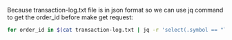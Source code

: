Because transaction-log.txt file is in json format so we can use jq command to get the order_id before make get request:
```bash
for order_id in $(cat transaction-log.txt | jq -r 'select(.symbol == "TSLA") | .order_id'); do curl -L https://example.com/api/${order_id} >> ./output.txt; done
```
